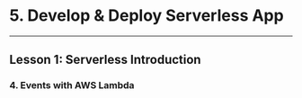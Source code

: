 # 5. Develop & Deploy Serverless App
___

## Lesson 1: Serverless Introduction

### 4. Events with AWS Lambda 



